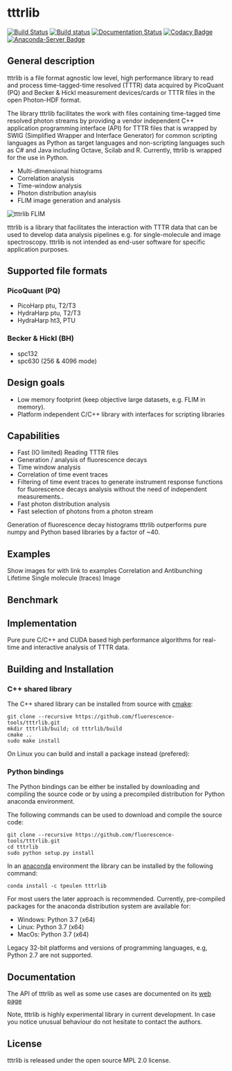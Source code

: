 # tttrlib
[![Build Status](https://travis-ci.org/fluorescence-tools/tttrlib.svg)](https://travis-ci.org/fluorescence-tools/tttrlib)
[![Build status](https://ci.appveyor.com/api/projects/status/wi1t2tlchmyaxxol/branch/master?svg=true)](https://ci.appveyor.com/project/tpeulen/tttrlib/branch/master)
[![Documentation Status](https://readthedocs.org/projects/tttrlib/badge/?version=latest)](https://tttrlib.readthedocs.io/en/latest/?badge=latest)
[![Codacy Badge](https://api.codacy.com/project/badge/Grade/1f727cbedb48433ea256cc81cca58fb2)](https://www.codacy.com/manual/tpeulen/tttrlib?utm_source=github.com&amp;utm_medium=referral&amp;utm_content=Fluorescence-Tools/tttrlib&amp;utm_campaign=Badge_Grade)
[![Anaconda-Server Badge](https://anaconda.org/tpeulen/tttrlib/badges/installer/conda.svg)](https://anaconda.org/tpeulen/tttrlib)

## General description
tttrlib is a file format agnostic low level, high performance library to 
read and process time-tagged-time resolved (TTTR) data acquired by 
PicoQuant (PQ) and Becker & Hickl measurement devices/cards or TTTR 
files in the open Photon-HDF format.

The library tttrlib facilitates the work with files containing 
time-tagged time resolved photon streams by providing 
a vendor independent C++ application programming interface (API) 
for TTTR files that is wrapped by SWIG (Simplified Wrapper and Interface 
Generator) for common scripting languages as Python as target languages 
and non-scripting languages such as C# and Java including Octave, 
Scilab and R. Currently, tttrlib is wrapped for the use in Python. 

*   Multi-dimensional histograms
*   Correlation analysis
*   Time-window analysis
*   Photon distribution anaylsis
*   FLIM image generation and analysis

![tttrlib FLIM][3]

tttrlib is a library that facilitates the interaction with TTTR data that can be 
used to develop data analysis pipelines e.g. for single-molecule and image 
spectroscopy. tttrlib is not intended as end-user software for specific application 
purposes.  

## Supported file formats
### PicoQuant (PQ)
*   PicoHarp ptu, T2/T3
*   HydraHarp ptu, T2/T3
*   HydraHarp ht3, PTU

### Becker & Hickl (BH)
*   spc132 
*   spc630 (256 & 4096 mode)

## Design goals
*   Low memory footprint (keep objective large datasets, e.g.  FLIM in memory).
*   Platform independent C/C++ library with interfaces for scripting libraries 

## Capabilities
*   Fast (IO limited) Reading TTTR files 
*   Generation / analysis of fluorescence decays
*   Time window analysis
*   Correlation of time event traces
*   Filtering of time event traces to generate instrument response functions for fluorescence decays analysis without the need of independent measurements.. 
*   Fast photon distribution analysis
*   Fast selection of photons from a photon stream
 
Generation of fluorescence decay histograms tttrlib outperforms pure numpy and Python based
libraries by a factor of ~40.

## Examples
Show images for with link to examples
Correlation and Antibunching 
Lifetime
Single molecule (traces)
Image

## Benchmark



## Implementation
Pure pure C/C++ and CUDA based high performance algorithms for real-time and interactive 
analysis of TTTR data.

## Building and Installation

### C++ shared library

The C++ shared library can be installed from source with [cmake](https://cmake.org/):

```console
git clone --recursive https://github.com/fluorescence-tools/tttrlib.git
mkdir tttrlib/build; cd tttrlib/build
cmake ..
sudo make install
```

On Linux you can build and install a package instead (prefered):

### Python bindings
The Python bindings can be either be installed by downloading and compiling the source code or by using a 
precompiled distribution for Python anaconda environment.

The following commands can be used to download and compile the source code:

```console
git clone --recursive https://github.com/fluorescence-tools/tttrlib.git
cd tttrlib
sudo python setup.py install
```

In an [anaconda](https://www.anaconda.com/) environment the library can 
be installed by the following command: 
```console
conda install -c tpeulen tttrlib
```

For most users the later approach is recommended. Currently, pre-compiled 
packages for the anaconda distribution system are available for:

*   Windows: Python 3.7 (x64)
*   Linux: Python 3.7 (x64)
*   MacOs: Python 3.7 (x64)

Legacy 32-bit platforms and versions of programming languages, e.g, Python 2.7 
are not supported.

## Documentation

The API of tttrlib as well as some use cases are documented 
on its [web page](https://fluorescence-tools.github.io/tttrlib) 

Note, tttrlib is highly experimental library in current development. In 
case you notice unusual behaviour do not hesitate to contact the authors. 
    
## License

tttrlib is released under the open source MPL 2.0 license.

[3]: https://raw.githubusercontent.com/Fluorescence-Tools/tttrlib/gh-pages/_images/sphx_glr_plot_imaging_representations_001.png "tttrlib FLIM"

